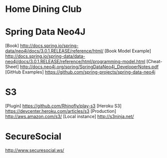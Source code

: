 Home Dining Club
===

Spring Data Neo4J
===
[Book] http://docs.spring.io/spring-data/neo4j/docs/3.0.1.RELEASE/reference/html/
[Book Model Example] http://docs.spring.io/spring-data/data-neo4j/docs/3.0.1.RELEASE/reference/html/programming-model.html
[Cheat-Sheet] http://docs.neo4j.org/spring/SpringDataNeo4j_DeveloperNotes.pdf
[GitHub Examples] https://github.com/spring-projects/spring-data-neo4j

S3
===
[Plugin] https://github.com/Rhinofly/play-s3
[Heroku S3] https://devcenter.heroku.com/articles/s3
[Production] http://aws.amazon.com/s3/
[Local instance] http://s3ninja.net/

SecureSocial
===
http://www.securesocial.ws/